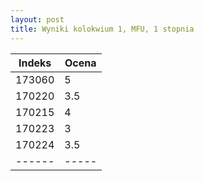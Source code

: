 ```yaml
---
layout: post
title: Wyniki kolokwium 1, MFU, 1 stopnia
---
```


| Indeks | Ocena |
| ------ | ----- |	
|    173060|	5 |
|    170220|	3.5 |
|    170215|	4 |
|    170223|	3 |
|    170224|	3.5 |
| ------ | ----- |	

